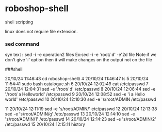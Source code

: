 # roboshop-shell

shell scripting 

linux does not require file extension.



### sed command 
syn text : sed -i -e operation2 files
Ex:sed -i -e 'root/ d' -e'2d file
Note:if we don't give 'i' option then it will make changes on the output not on the file


###shell

20/10/24 11:46:43 cd roboshop-shell/
4  20/10/24 11:46:47 ls
5  20/10/24 11:54:41 sudo bash catalogue.sh
6  20/10/24 12:02:49 cat /etc/passwd
7  20/10/24 12:04:31 sed -e '/root/ d' /etc/passwd
8  20/10/24 12:06:44 sed -e '/root/ a Helloworld' /etc/passwd
9  20/10/24 12:08:52 sed -e 'i a Hello world' /etc/passwd
10  20/10/24 12:10:30 sed -e 's/root/ADMIN /etc/passwd


11  20/10/24 12:11:19 sed -e 's/root/ADMIN/' etc/passwd
12  20/10/24 12:13:38 sed -e 's/root/ADMIN/g' /etc/passwd
13  20/10/24 12:14:10 sed -e 's/root/ADMIN/1' /etc/passwd
14  20/10/24 12:14:23 sed -e 's/root/ADMIN/2' /etc/passwd
15  20/10/24 12:15:11 history
